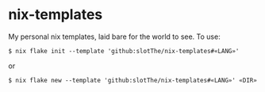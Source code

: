 # nix-templates

My personal nix templates, laid bare for the world to see. To use:

``` console
$ nix flake init --template 'github:slotThe/nix-templates#«LANG»'
```

or

``` console
$ nix flake new --template 'github:slotThe/nix-templates#«LANG»' «DIR»
```
